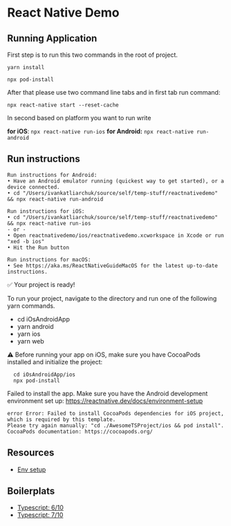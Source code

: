 # React Native Demo

## Running Application

First step is to run this two commands in the root of project.

`yarn install`

`npx pod-install`

After that please use two command line tabs and in first tab run command:

`npx react-native start --reset-cache`

In second based on platform you want to run write

**for iOS**: `npx react-native run-ios`
**for Android:** `npx react-native run-android`

## Run instructions

```
Run instructions for Android:
• Have an Android emulator running (quickest way to get started), or a device connected.
• cd "/Users/ivankatliarchuk/source/self/temp-stuff/reactnativedemo" && npx react-native run-android

Run instructions for iOS:
• cd "/Users/ivankatliarchuk/source/self/temp-stuff/reactnativedemo" && npx react-native run-ios
- or -
• Open reactnativedemo/ios/reactnativedemo.xcworkspace in Xcode or run "xed -b ios"
• Hit the Run button

Run instructions for macOS:
• See https://aka.ms/ReactNativeGuideMacOS for the latest up-to-date instructions.
```

✅ Your project is ready!

To run your project,  navigate to the directory and run one of the following yarn commands.

- cd iOsAndroidApp
- yarn android
- yarn ios
- yarn web

⚠️  Before running your app on iOS, make sure you have CocoaPods installed and initialize the project:

```
  cd iOsAndroidApp/ios
  npx pod-install
```

Failed to install the app. Make sure you have the Android development environment set up: https://reactnative.dev/docs/environment-setup

```
error Error: Failed to install CocoaPods dependencies for iOS project, which is required by this template.
Please try again manually: "cd ./AwesomeTSProject/ios && pod install".
CocoaPods documentation: https://cocoapods.org/
```

## Resources

- [Env setup](https://reactnative.dev/docs/environment-setup)

## Boilerplats

- [Typescript: 6/10](https://github.com/AmitM30/react-native-typescript-boilerplate)
- [Typescript: 7/10](https://github.com/NewBieBR/typescript-react-native-starter)
